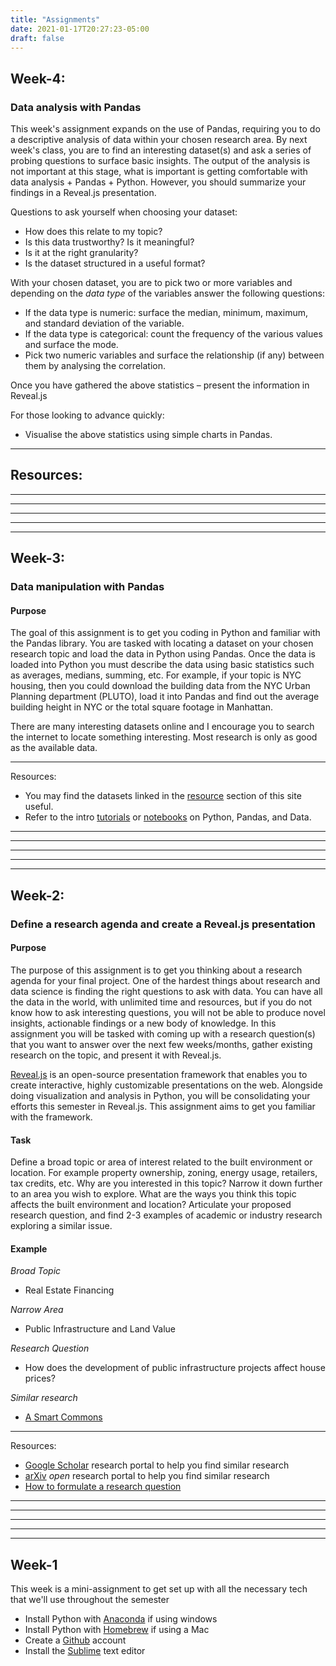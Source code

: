 ```yaml
---
title: "Assignments"
date: 2021-01-17T20:27:23-05:00
draft: false
---
```


## Week-4:
### Data analysis with Pandas
This week's assignment expands on the use of Pandas, requiring you to do a descriptive analysis of data within your chosen research area. By next week's class, you are to find an interesting dataset(s) and ask a series of probing questions to surface basic insights. The output of the analysis is not important at this stage, what is important is getting comfortable with data analysis + Pandas + Python. However, you should summarize your findings in a Reveal.js presentation.

Questions to ask yourself when choosing your dataset:
- How does this relate to my topic?
- Is this data trustworthy? Is it meaningful?
- Is it at the right granularity?
- Is the dataset structured in a useful format?

With your chosen dataset, you are to pick two or more variables and depending on the *data type* of the variables answer the following questions:
- If the data type is numeric: surface the median, minimum, maximum, and standard deviation of the variable.
- If the data type is categorical: count the frequency of the various values and surface the mode.
- Pick two numeric variables and surface the relationship (if any) between them by analysing the correlation.


Once you have gathered the above statistics – present the information in Reveal.js


For those looking to advance quickly:
- Visualise the above statistics using simple charts in Pandas.

---

Resources:
-

---
---
---
---
-----


## Week-3:
### Data manipulation with Pandas

#### Purpose
The goal of this assignment is to get you coding in Python and familiar with the Pandas library. You are tasked with locating a dataset on your chosen research topic and load the data in Python using Pandas. Once the data is loaded into Python you must describe the data using basic statistics such as averages, medians, summing, etc. For example, if your topic is NYC housing, then you could download the building data from the NYC Urban Planning department (PLUTO), load it into Pandas and find out the average building height in NYC or the total square footage in Manhattan.

There are many interesting datasets online and I encourage you to search the internet to locate something interesting. Most research is only as good as the available data.

---

Resources:
- You may find the datasets linked in the [resource](https://www.placedata.net/resources/) section of this site useful.
- Refer to the intro [tutorials](https://www.placedata.net/posts/) or [notebooks](https://github.com/carlobailey/location-intelligence/tree/main/_notebooks) on Python, Pandas, and Data.

---
---
---
---
-----


## Week-2:
### Define a research agenda and create a Reveal.js presentation


#### Purpose
The purpose of this assignment is to get you thinking about a research agenda for your final project. One of the hardest things about research and data science is finding the right questions to ask with data. You can have all the data in the world, with unlimited time and resources, but if you do not know how to ask interesting questions, you will not be able to produce novel insights, actionable findings or a new body of knowledge. In this assignment you will be tasked with coming up with a research question(s) that you want to answer over the next few weeks/months, gather existing research on the topic, and present it with Reveal.js.

[Reveal.js](https://revealjs.com/) is an open-source presentation framework that enables you to create interactive, highly customizable presentations on the web. Alongside doing visualization and analysis in Python, you will be consolidating your efforts this semester in Reveal.js. This assignment aims to get you familiar with the framework.

#### Task
Define a broad topic or area of interest related to the built environment or location. For example property ownership, zoning, energy usage, retailers, tax credits, etc. Why are you interested in this topic? Narrow it down further to an area you wish to explore. What are the ways you think this topic affects the built environment and location? Articulate your proposed research question, and find 2-3 examples of academic or industry research exploring a similar issue.


#### Example

*Broad Topic*
- Real Estate Financing

*Narrow Area*
- Public Infrastructure and Land Value

*Research Question*
- How does the development of public infrastructure projects affect house prices?

*Similar research*

- [A Smart Commons](https://provocations.darkmatterlabs.org/a-smart-commons-528f4e53cec2)

---

Resources:
- [Google Scholar](https://scholar.google.com/) research portal to help you find similar research
- [arXiv](https://arxiv.org/) *open* research portal to help you find similar research
- [How to formulate a research question](https://ocw.mit.edu/courses/comparative-media-studies-writing/21w-035-science-writing-and-new-media-communicating-science-to-the-public-fall-2016/communication-experiments/sessions-9-21/formulating-a-research-question/)

---
---
---
---
-----



## Week-1

This week is a mini-assignment to get set up with all the necessary tech that we'll use throughout the semester

- Install Python with [Anaconda](https://www.anaconda.com/products/individual) if using windows
- Install Python with [Homebrew](https://realpython.com/installing-python/#how-to-install-from-homebrew) if using a Mac
- Create a [Github](https://github.com/) account
- Install the [Sublime](https://www.sublimetext.com/3) text editor
